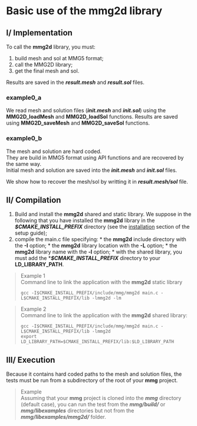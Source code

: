 # Basic use of the **mmg2d** library

## I/ Implementation
To call the **mmg2d** library, you must:  
  1. build mesh and sol at MMG5 format;
  2. call the MMG2D library;
  3. get the final mesh and sol.

  Results are saved in the **_result.mesh_** and **_result.sol_** files.  

### example0_a  
  We read mesh and solution files (**_init.mesh_** and **_init.sol_**) using the **MMG2D_loadMesh** and **MMG2D_loadSol** functions.
  Results are saved using **MMG2D_saveMesh** and **MMG2D_saveSol** functions.

### example0_b
  The mesh and solution are hard coded.    
  They are build in MMG5 format using API functions and are recovered by the same way.  
  Initial mesh and solution are saved into the **_init.mesh_** and **_init.sol_** files.

  We show how to recover the mesh/sol by writting it in **_result.mesh/sol_** file.

## II/ Compilation
  1. Build and install the **mmg2d** shared and static library. We suppose in the following that you have installed the **mmg2d** library in the **_$CMAKE_INSTALL_PREFIX_** directory (see the [installation](https://github.com/MmgTools/Mmg/wiki/Setup-guide#iii-installation) section of the setup guide);
  2. compile the main.c file specifying:
    * the **mmg2d** include directory with the **-I** option;
    * the **mmg2d** library location with the **-L** option;
    * the **mmg2d** library name with the **-l** option;
    * with the shared library, you must add the ***_$CMAKE_INSTALL_PREFIX_** directory to your **LD_LIBRARY_PATH**.

> Example 1  
>  Command line to link the application with the **mmg2d** static library
> ```Shell
> gcc -I$CMAKE_INSTALL_PREFIX/include/mmg/mmg2d main.c -L$CMAKE_INSTALL_PREFIX/lib -lmmg2d -lm
> ```

> Example 2  
>  Command line to link the application with the **mmg2d** shared library:  
> ```Shell
> gcc -I$CMAKE_INSTALL_PREFIX/include/mmg/mmg2d main.c -L$CMAKE_INSTALL_PREFIX/lib -lmmg2d
> export LD_LIBRARY_PATH=$CMAKE_INSTALL_PREFIX/lib:$LD_LIBRARY_PATH
> ```

## III/ Execution
Because it contains hard coded paths to the mesh and solution files, the tests must be run from a subdirectory of the root of your **mmg** project.

> Example  
> Assuming that your **mmg** project is cloned into the **_mmg_** directory (default case), you can run the test from the **_mmg/build/_** or **_mmg/libexamples_** directories but not from the **_mmg/libexamples/mmg2d/_** folder.